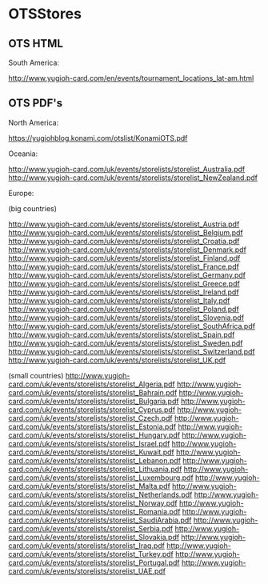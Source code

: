 # OTSStores

OTS HTML
--------

South America:

http://www.yugioh-card.com/en/events/tournament_locations_lat-am.html

OTS PDF's
---------

North America:

https://yugiohblog.konami.com/otslist/KonamiOTS.pdf

Oceania:

http://www.yugioh-card.com/uk/events/storelists/storelist_Australia.pdf
http://www.yugioh-card.com/uk/events/storelists/storelist_NewZealand.pdf

Europe:

(big countries)

http://www.yugioh-card.com/uk/events/storelists/storelist_Austria.pdf
http://www.yugioh-card.com/uk/events/storelists/storelist_Belgium.pdf
http://www.yugioh-card.com/uk/events/storelists/storelist_Croatia.pdf
http://www.yugioh-card.com/uk/events/storelists/storelist_Denmark.pdf
http://www.yugioh-card.com/uk/events/storelists/storelist_Finland.pdf
http://www.yugioh-card.com/uk/events/storelists/storelist_France.pdf
http://www.yugioh-card.com/uk/events/storelists/storelist_Germany.pdf
http://www.yugioh-card.com/uk/events/storelists/storelist_Greece.pdf
http://www.yugioh-card.com/uk/events/storelists/storelist_Ireland.pdf
http://www.yugioh-card.com/uk/events/storelists/storelist_Italy.pdf
http://www.yugioh-card.com/uk/events/storelists/storelist_Poland.pdf
http://www.yugioh-card.com/uk/events/storelists/storelist_Slovenia.pdf
http://www.yugioh-card.com/uk/events/storelists/storelist_SouthAfrica.pdf
http://www.yugioh-card.com/uk/events/storelists/storelist_Spain.pdf
http://www.yugioh-card.com/uk/events/storelists/storelist_Sweden.pdf
http://www.yugioh-card.com/uk/events/storelists/storelist_Switzerland.pdf
http://www.yugioh-card.com/uk/events/storelists/storelist_UK.pdf

(small countries) 
http://www.yugioh-card.com/uk/events/storelists/storelist_Algeria.pdf
http://www.yugioh-card.com/uk/events/storelists/storelist_Bahrain.pdf
http://www.yugioh-card.com/uk/events/storelists/storelist_Bulgaria.pdf
http://www.yugioh-card.com/uk/events/storelists/storelist_Cyprus.pdf
http://www.yugioh-card.com/uk/events/storelists/storelist_Czech.pdf
http://www.yugioh-card.com/uk/events/storelists/storelist_Estonia.pdf
http://www.yugioh-card.com/uk/events/storelists/storelist_Hungary.pdf
http://www.yugioh-card.com/uk/events/storelists/storelist_Israel.pdf
http://www.yugioh-card.com/uk/events/storelists/storelist_Kuwait.pdf
http://www.yugioh-card.com/uk/events/storelists/storelist_Lebanon.pdf
http://www.yugioh-card.com/uk/events/storelists/storelist_Lithuania.pdf
http://www.yugioh-card.com/uk/events/storelists/storelist_Luxembourg.pdf
http://www.yugioh-card.com/uk/events/storelists/storelist_Malta.pdf
http://www.yugioh-card.com/uk/events/storelists/storelist_Netherlands.pdf
http://www.yugioh-card.com/uk/events/storelists/storelist_Norway.pdf
http://www.yugioh-card.com/uk/events/storelists/storelist_Romania.pdf
http://www.yugioh-card.com/uk/events/storelists/storelist_SaudiArabia.pdf
http://www.yugioh-card.com/uk/events/storelists/storelist_Serbia.pdf
http://www.yugioh-card.com/uk/events/storelists/storelist_Slovakia.pdf
http://www.yugioh-card.com/uk/events/storelists/storelist_Iraq.pdf
http://www.yugioh-card.com/uk/events/storelists/storelist_Turkey.pdf
http://www.yugioh-card.com/uk/events/storelists/storelist_Portugal.pdf
http://www.yugioh-card.com/uk/events/storelists/storelist_UAE.pdf
